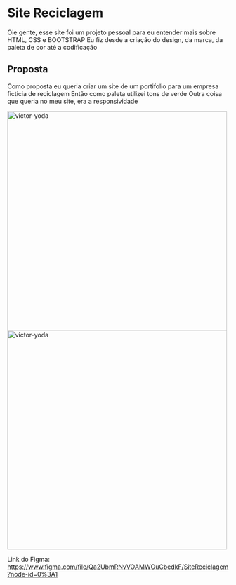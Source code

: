 # Site Reciclagem

Oie gente, esse site foi um projeto pessoal para eu entender mais sobre HTML, CSS e BOOTSTRAP
Eu fiz desde a criação do design, da marca, da paleta de cor até a codificação 

## Proposta

Como proposta eu queria criar um site de um portifolio para um empresa ficticia de reciclagem
Então como paleta utilizei tons de verde
Outra coisa que queria no meu site, era a responsividade <br>

<img align="center" alt="victor-yoda" height="500" src="https://i.imgur.com/W0afaXQ.gif">

<img align="center" alt="victor-yoda" height="500" src="https://i.imgur.com/sYuwU1z.gif">

Link do Figma: 
https://www.figma.com/file/Qa2UbmRNvVOAMWOuCbedkF/SiteReciclagem?node-id=0%3A1
